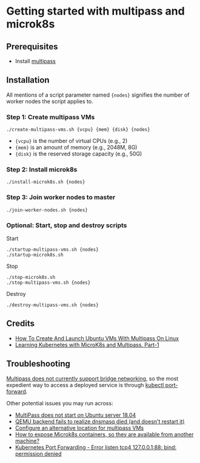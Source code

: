 # Getting started with multipass and microk8s

## Prerequisites

* Install [multipass](https://multipass.run/)


## Installation

All mentions of a script parameter named `{nodes}` signifies the number of worker nodes the script applies to.

### Step 1: Create multipass VMs

```
./create-multipass-vms.sh {vcpu} {mem} {disk} {nodes}
```

* `{vcpu}` is the number of virtual CPUs (e.g., 2)
* `{mem}` is an amount of memory (e.g., 2048M, 8G)
* `{disk}` is the reserved storage capacity (e.g., 50G)

### Step 2: Install microk8s

```
./install-microk8s.sh {nodes}
```

### Step 3: Join worker nodes to master

```
./join-worker-nodes.sh {nodes}
```

### Optional: Start, stop and destroy scripts

Start

```
./startup-multipass-vms.sh {nodes}
./startup-microk8s.sh
```

Stop

```
./stop-microk8s.sh
./stop-multipass-vms.sh {nodes}
```

Destroy

```
./destroy-multipass-vms.sh {nodes}
```

## Credits

* [How To Create And Launch Ubuntu VMs With Multipass On Linux](https://www.ostechnix.com/how-to-create-and-launch-ubuntu-vms-with-multipass-on-linux/)
* [Learning Kubernetes with MicroK8s and Multipass. Part-1](https://medium.com/@mohamedsinbox/learning-kubernetes-with-microk8s-and-multipass-part-1-5906fb7db9d3)


## Troubleshooting

[Multipass does not currently support bridge networking](https://github.com/canonical/multipass/issues/118), so the most expedient way to access a deployed service is through [kubectl port-forward](https://kubernetes.io/docs/tasks/access-application-cluster/port-forward-access-application-cluster/).

Other potential issues you may run across:

* [MultiPass does not start on Ubuntu server 18.04](https://forum.snapcraft.io/t/multipass-does-not-start-on-ubuntu-server-18-04/11365/10)
* [QEMU backend fails to realize dnsmasq died (and doesn't restart it)](https://github.com/canonical/multipass/issues/1475#)
* [Configure an alternative location for multipass VMs](https://github.com/canonical/multipass/issues/1215)
* [How to expose Microk8s containers, so they are available from another machine?](https://stackoverflow.com/questions/57530575/how-to-expose-microk8s-containers-so-they-are-available-from-another-machine)
* [Kubernetes Port Forwarding - Error listen tcp4 127.0.0.1:88: bind: permission denied](https://stackoverflow.com/questions/53775328/kubernetes-port-forwarding-error-listen-tcp4-127-0-0-188-bind-permission-de)